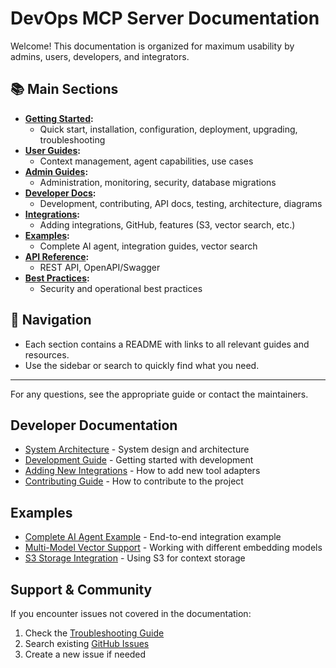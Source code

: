 # DevOps MCP Server Documentation

Welcome! This documentation is organized for maximum usability by admins, users, developers, and integrators.

## 📚 Main Sections

- **[Getting Started](getting-started/README.md):**
  - Quick start, installation, configuration, deployment, upgrading, troubleshooting
- **[User Guides](user/README.md):**
  - Context management, agent capabilities, use cases
- **[Admin Guides](admin/README.md):**
  - Administration, monitoring, security, database migrations
- **[Developer Docs](developer/README.md):**
  - Development, contributing, API docs, testing, architecture, diagrams
- **[Integrations](integrations/README.md):**
  - Adding integrations, GitHub, features (S3, vector search, etc.)
- **[Examples](examples/README.md):**
  - Complete AI agent, integration guides, vector search
- **[API Reference](api/README.md):**
  - REST API, OpenAPI/Swagger
- **[Best Practices](BEST_PRACTICES.md):**
  - Security and operational best practices

## 🧭 Navigation
- Each section contains a README with links to all relevant guides and resources.
- Use the sidebar or search to quickly find what you need.

---

For any questions, see the appropriate guide or contact the maintainers.

## Developer Documentation

* [System Architecture](system-architecture.md) - System design and architecture
* [Development Guide](development-guide.md) - Getting started with development
* [Adding New Integrations](adding-new-integrations.md) - How to add new tool adapters
* [Contributing Guide](contributing-guide.md) - How to contribute to the project

## Examples

* [Complete AI Agent Example](examples/complete-ai-agent-example.md) - End-to-end integration example
* [Multi-Model Vector Support](features/multi-model-vector-support.md) - Working with different embedding models
* [S3 Storage Integration](features/s3-storage.md) - Using S3 for context storage

## Support & Community

If you encounter issues not covered in the documentation:

1. Check the [Troubleshooting Guide](troubleshooting-guide.md)
2. Search existing [GitHub Issues](https://github.com/S-Corkum/mcp-server/issues)
3. Create a new issue if needed
